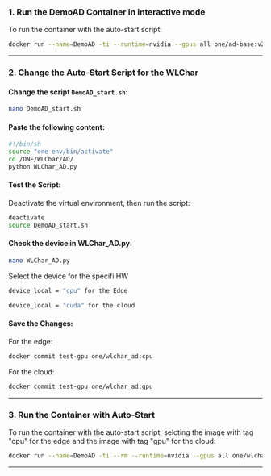 ### **1. Run the DemoAD Container in interactive mode**
To run the container with the auto-start script:
```bash
docker run --name=DemoAD -ti --runtime=nvidia --gpus all one/ad-base:v2 bash -c
```
---

### **2. Change the Auto-Start Script for the WLChar**

#### Change the script `DemoAD_start.sh`:
```bash
nano DemoAD_start.sh
```

#### Paste the following content:
```bash
#!/bin/sh
source "one-env/bin/activate"
cd /ONE/WLChar/AD/
python WLChar_AD.py
```

#### Test the Script:
Deactivate the virtual environment, then run the script:
```bash
deactivate
source DemoAD_start.sh
```
#### Check the device in WLChar_AD.py:
```bash
nano WLChar_AD.py
```
Select the device for the specifi HW
```bash
device_local = "cpu" for the Edge
```
```bash
device_local = "cuda" for the cloud
```

#### Save the Changes:
For the edge:
```bash
docker commit test-gpu one/wlchar_ad:cpu
```
For the cloud:
```bash
docker commit test-gpu one/wlchar_ad:gpu
```
---

### **3. Run the Container with Auto-Start**
To run the container with the auto-start script, selcting the image with tag "cpu" for the edge and the image with tag "gpu" for the cloud:
```bash
docker run --name=DemoAD -ti --rm --runtime=nvidia --gpus all one/wlchar_ad:cpu -c 'source DemoAD_start.sh'
```

---
